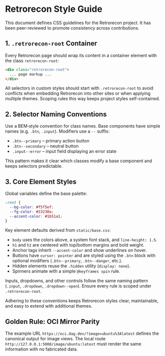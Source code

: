 # Retrorecon Style Guide

This document defines CSS guidelines for the Retrorecon project. It has been peer-reviewed to promote consistency across contributions.

## 1. `.retrorecon-root` Container

Every Retrorecon page should wrap its content in a container element with the class `retrorecon-root`:

```html
<div class="retrorecon-root">
  ... page markup ...
</div>
```

All selectors in custom styles should start with `.retrorecon-root` to avoid conflicts when embedding Retrorecon into other sites or when applying multiple themes. Scoping rules this way keeps project styles self-contained.

## 2. Selector Naming Conventions

Use a BEM‑style convention for class names. Base components have simple names (e.g. `.btn`, `.input`). Modifiers use a `--` suffix:

- `.btn--primary` – primary action button
- `.btn--secondary` – neutral button
- `.input--error` – input field displaying an error state

This pattern makes it clear which classes modify a base component and keeps selectors predictable.

## 3. Core Element Styles

Global variables define the base palette:

```css
:root {
  --bg-color: #f5f5ef;
  --fg-color: #23230a;
  --accent-color: #1b51a1;
}
```

Key element defaults derived from `static/base.css`:

- `body` uses the colors above, a system font stack, and `line-height: 1.5`.
- `h1` and `h2` are centered with top/bottom margins and bold weight.
- Anchor tags inherit `--accent-color` and show underlines on hover.
- Buttons have `cursor: pointer` and are styled using the `.btn` block with optional modifiers (`.btn--primary`, `.btn--danger`, etc.).
- Hidden elements reuse the `.hidden` utility (`display: none`).
- Spinners animate with a simple `@keyframes spin` rule.

Inputs, dropdowns, and other controls follow the same naming pattern (`.input`, `.dropdown`, `.dropdown--open`). Ensure every rule is scoped under `.retrorecon-root`.

Adhering to these conventions keeps Retrorecon styles clear, maintainable, and easy to extend with additional themes.

## Golden Rule: OCI Mirror Parity

The example URL `https://oci.dag.dev/?image=ubuntu%3Alatest` defines the canonical output for image views. The local route `http://127.0.0.1:5000/image/ubuntu:latest` must render the same information with no fabricated data.
